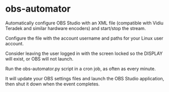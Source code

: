 # obs-automator

Automatically configure OBS Studio with an XML file (compatible with Vidiu Teradek and similar hardware encoders) and start/stop the stream.

Configure the file with the account username and paths for your Linux user account.

Consider leaving the user logged in with the screen locked so the DISPLAY will exist, or OBS will not launch.

Run the obs-automator.py script in a cron job, as often as every minute.

It will update your OBS settings files and launch the OBS Studio application, then shut it down when the event completes.
